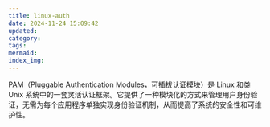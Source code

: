 ```yaml
---
title: linux-auth
date: 2024-11-24 15:09:42
updated:
category:
tags:
mermaid:
index_img:
---
```


PAM（Pluggable Authentication Modules，可插拔认证模块）是 Linux 和类 Unix 系统中的一套灵活认证框架。它提供了一种模块化的方式来管理用户身份验证，无需为每个应用程序单独实现身份验证机制，从而提高了系统的安全性和可维护性。